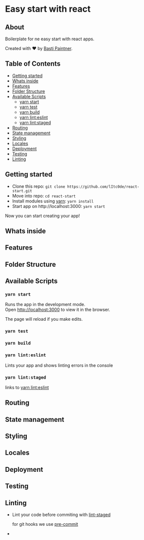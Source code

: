 # Easy start with react

## About
Boilerplate for ne easy start with react apps.

Created with ❤️ by [Basti Paintner](https://twitter.com/lItc0de).

## Table of Contents

- [Getting started](#getting-started)
- [Whats inside](#whats-inside)
- [Features](#features)
- [Folder Structure](#folder-structure)
- [Available Scripts](#available-scripts)
  - [yarn start](#yarn-start)
  - [yarn test](#yarn-test)
  - [yarn build](#yarn-build)
  - [yarn lint:eslint](#yarn-lint-eslint)
  - [yarn lint:staged](#yarn-lint-staged)
- [Routing](#routing)
- [State management](#state-management)
- [Styling](#styling)
- [Locales](#locales)
- [Deployment](#deployment)
- [Testing](#testing)
- [Linting](#linting)

## Getting started
- Clone this repo: `git clone https://github.com/lItc0de/react-start.git`
- Move into repo: `cd react-start`
- Install modules using [yarn](https://yarnpkg.com/lang/en/docs/install/): `yarn install`
- Start app on http://localhost:3000: `yarn start`

Now you can start creating your app!

## Whats inside


## Features


## Folder Structure


## Available Scripts

### `yarn start`

Runs the app in the development mode.<br>
Open [http://localhost:3000](http://localhost:3000) to view it in the browser.

The page will reload if you make edits.<br>

### `yarn test`

### `yarn build`

### `yarn lint:eslint`

Lints your app and shows linting errors in the console

### `yarn lint:staged`

links to [yarn lint:eslint](#yarn-lint-eslint)

## Routing


## State management


## Styling


## Locales


## Deployment


## Testing

## Linting

- Lint your code before commiting with [lint-staged](https://github.com/okonet/lint-staged)

  for git hooks we use [pre-commit](https://github.com/observing/pre-commit)
- 
